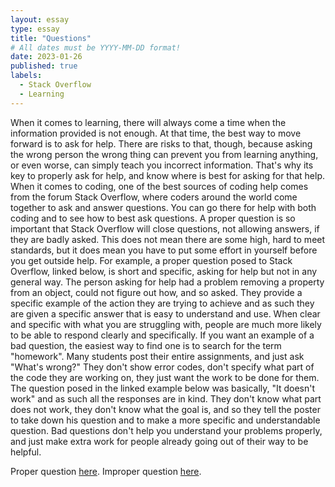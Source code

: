 ```yaml
---
layout: essay
type: essay
title: "Questions"
# All dates must be YYYY-MM-DD format!
date: 2023-01-26
published: true
labels:
  - Stack Overflow
  - Learning
---
```


When it comes to learning, there will always come a time when the information provided is not enough. At that time, the best way to move forward is to ask for help. There are risks to that, though, because asking the wrong person the wrong thing can prevent you from learning anything, or even worse, can simply teach you incorrect information. That's why its key to properly ask for help, and know where is best for asking for that help.
When it comes to coding, one of the best sources of coding help comes from the forum Stack Overflow, where coders around the world come together to ask and answer questions. You can go there for help with both coding and to see how to best ask questions. A proper question is so important that Stack Overflow will close questions, not allowing answers, if they are badly asked. This does not mean there are some high, hard to meet standards, but it does mean you have to put some effort in yourself before you get outside help. For example, a proper question posed to Stack Overflow, linked below, is short and specific, asking for help but not in any general way. The person asking for help had a problem removing a property from an object, could not figure out how, and so asked. They provide a specific example of the action they are trying to achieve and as such they are given a specific answer that is easy to understand and use. When clear and specific with what you are struggling with, people are much more likely to be able to respond clearly and specifically.
If you want an example of a bad question, the easiest way to find one is to search for the term "homework". Many students post their entire assignments, and just ask "What's wrong?" They don't show error codes, don't specify what part of the code they are working on, they just want the work to be done for them. The question posed in the linked example below was basically, "It doesn't work" and as such all the responses are in kind. They don't know what part does not work, they don't know what the goal is, and so they tell the poster to take down his question and to make a more specific and understandable question. Bad questions don't help you understand your problems properly, and just make extra work for people already going out of their way to be helpful.


Proper question [here](https://stackoverflow.com/questions/208105/how-do-i-remove-a-property-from-a-javascript-object/208106#208106).
Improper question [here](https://stackoverflow.com/questions/20574925/c-file-homework).
